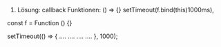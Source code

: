 1. Lösung: callback Funktionen:
            () => {}
setTimeout(f.bind(this)1000ms),

const f = Function () {}

setTimeout(() => {
    ....
    ....
    ....
    ....
}, 1000);

